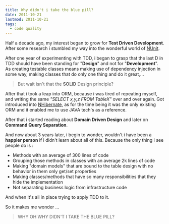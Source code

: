```yaml
---
title: Why didn't i take the blue pill?
date: 2011-10-21
lastmod: 2011-10-21
tags:
  - code quality
---
```


Half a decade ago, my interest began to grow for **Test Driven Development**. After some research i stumbled my way into the wonderful world of [NUnit](http://nunit.org).

After one year of experimenting with TDD, i began to grasp that the last D in TDD should have been standing for "**Design**" and not for "**Development**". As creating testable classes means making use of dependency injection in some way, making classes that do only one thing and do it great,...

> But wait isn't that the **SOLID** Design principle?

After that i took a leap into ORM, because i was tired of repeating myself, and writing the same _"SELECT x,y,z FROM TableX"_ over and over again. Got introduced into [NHibernate](http://nhforge.org), as for the time being it was the only existing ORM and it enabled me to use JAVA tech's as a reference.

After that i started reading about **Domain Driven Design** and later on **Command Query Separation**.

And now about 3 years later, i begin to wonder, wouldn't i have been a **happier person** if i didn't learn about all of this. Because the only thing i see people do is :

- Methods with an average of 300 lines of code
- Grouping those methods in classes with an average 2k lines of code
- Making "domain models" that are bound to the table design with no behavior in them only get/set properties
- Making classes/methods that have so many responsibilities that they hide the implementation
- Not separating business logic from infrastructure code

And when it's all in place trying to apply TDD to it.

So it makes me wonder ...

> WHY OH WHY DIDN'T I TAKE THE BLUE PILL?
